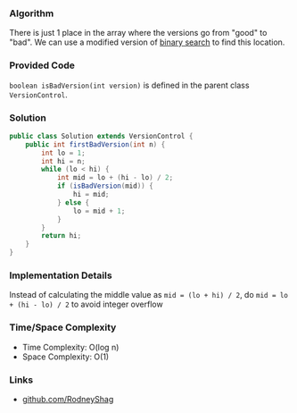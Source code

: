 ### Algorithm

 There is just 1 place in the array where the versions go from "good" to "bad". We can use a modified version of [binary search](https://github.com/RodneyShag/LeetCode_solutions/blob/master/Solutions/Binary%20Search.md) to find this location.

### Provided Code

`boolean isBadVersion(int version)` is defined in the parent class `VersionControl`.

### Solution

```java
public class Solution extends VersionControl {
    public int firstBadVersion(int n) {
        int lo = 1;
        int hi = n;
        while (lo < hi) {
            int mid = lo + (hi - lo) / 2;
            if (isBadVersion(mid)) {
                hi = mid;
            } else {
                lo = mid + 1;
            }
        }
        return hi;
    }
}
```

### Implementation Details

Instead of calculating the middle value as `mid = (lo + hi) / 2`, do `mid = lo + (hi - lo) / 2` to avoid integer overflow

### Time/Space Complexity

-  Time Complexity: O(log n)
- Space Complexity: O(1)

### Links

- [github.com/RodneyShag](https://github.com/RodneyShag)
